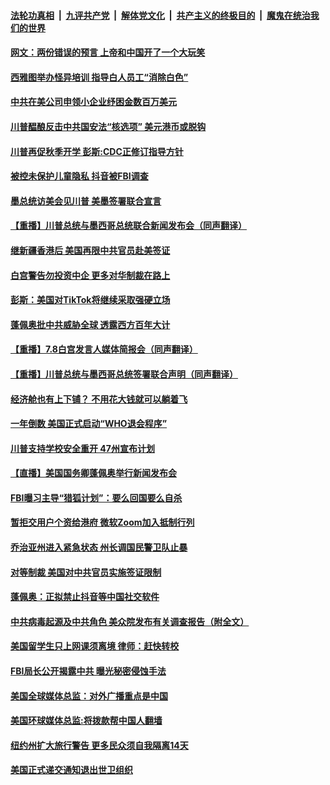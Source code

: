 

####  [法轮功真相](../../../../basic/blob/master/README.md?t=07091131) &nbsp;|&nbsp; [九评共产党](../../../../9ping.md/blob/master/README.md?t=07091131) &nbsp;|&nbsp; [解体党文化](../../../../jtdwh.md/blob/master/README.md?t=07091131)  &nbsp;|&nbsp; [共产主义的终极目的](../../../../gczydzjmd.md/blob/master/README.md?t=07091131) &nbsp;|&nbsp; [魔鬼在统治我们的世界](../../../../mgztzwmdsj.md/blob/master/README.md?t=07091131) 

#### [网文：两份错误的预言 上帝和中国开了一个大玩笑](../pages/prog203/a102889416.md?t=07091131) 

#### [西雅图举办怪异培训 指导白人员工“消除白色”](../pages/prog203/a102889417.md?t=07091131) 

#### [中共在美公司申领小企业纾困金数百万美元](../pages/prog203/a102889012.md?t=07091131) 

#### [川普醖酿反击中共国安法“核选项” 美元港币或脱钩](../pages/prog203/a102889311.md?t=07091131) 

#### [川普再促秋季开学 彭斯:CDC正修订指导方针](../pages/prog203/a102889167.md?t=07091131) 

#### [被控未保护儿童隐私 抖音被FBI调查](../pages/prog203/a102889081.md?t=07091131) 

#### [墨总统访美会见川普 美墨签署联合宣言](../pages/prog203/a102889279.md?t=07091131) 

#### [【重播】川普总统与墨西哥总统联合新闻发布会（同声翻译）](../pages/prog203/a102889264.md?t=07091131) 

#### [继新疆香港后 美国再限中共官员赴美签证](../pages/prog203/a102889085.md?t=07091131) 

#### [白宫警告勿投资中企 更多对华制裁在路上](../pages/prog203/a102889230.md?t=07091131) 

#### [彭斯：美国对TikTok将继续采取强硬立场](../pages/prog203/a102889109.md?t=07091131) 

#### [蓬佩奥批中共威胁全球 透露西方百年大计](../pages/prog203/a102889178.md?t=07091131) 

#### [【重播】7.8白宫发言人媒体简报会（同声翻译）](../pages/prog203/a102889171.md?t=07091131) 

#### [【重播】川普总统与墨西哥总统签署联合声明（同声翻译）](../pages/prog203/a102889055.md?t=07091131) 

#### [经济舱也有上下铺？ 不用花大钱就可以躺着飞](../pages/prog203/a102888825.md?t=07091131) 

#### [一年倒数 美国正式启动“WHO退会程序”](../pages/prog203/a102888991.md?t=07091131) 

#### [川普支持学校安全重开 47州宣布计划](../pages/prog203/a102888974.md?t=07091131) 

#### [【直播】美国国务卿蓬佩奥举行新闻发布会](../pages/prog203/a102888936.md?t=07091131) 

#### [FBI曝习主导“猎狐计划”：要么回国要么自杀](../pages/prog203/a102888646.md?t=07091131) 

#### [暂拒交用户个资给港府 微软Zoom加入抵制行列](../pages/prog203/a102888556.md?t=07091131) 

#### [乔治亚州进入紧急状态 州长调国民警卫队止暴](../pages/prog203/a102888495.md?t=07091131) 

#### [对等制裁 美国对中共官员实施签证限制](../pages/prog203/a102888425.md?t=07091131) 

#### [蓬佩奥：正拟禁止抖音等中国社交软件](../pages/prog203/a102888217.md?t=07091131) 

#### [中共病毒起源及中共角色 美众院发布有关调查报告（附全文）](../pages/prog203/a102888197.md?t=07091131) 

#### [美国留学生只上网课须离境 律师：赶快转校](../pages/prog203/a102888365.md?t=07091131) 

#### [FBI局长公开揭露中共 曝光秘密侵蚀手法](../pages/prog203/a102888337.md?t=07091131) 

#### [美国全球媒体总监：对外广播重点是中国](../pages/prog203/a102888312.md?t=07091131) 

#### [美国环球媒体总监:将拨款帮中国人翻墙](../pages/prog203/a102888236.md?t=07091131) 

#### [纽约州扩大旅行警告 更多民众须自我隔离14天](../pages/prog203/a102888265.md?t=07091131) 

#### [美国正式递交通知退出世卫组织](../pages/prog203/a102888222.md?t=07091131) 

